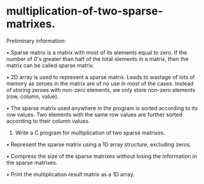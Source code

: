 # multiplication-of-two-sparse-matrixes.



Preliminary information:

• Sparse matrix is a matrix with most of its elements equal to zero. If the number of 0's greater
than half of the total elements in a matrix, then the matrix can be called sparse matrix.

• 2D array is used to represent a sparse matrix. Leads to wastage of lots of memory as zeroes
in the matrix are of no use in most of the cases. Instead of storing zeroes with non-zero
elements, we only store non-zero elements (row, column, value).

• The sparse matrix used anywhere in the program is sorted according to its row values. Two
elements with the same row values are further sorted according to their column values.

1) Write a C program for multiplication of two sparse matrixes.

• Represent the sparse matrix using a 1D array structure, excluding zeros.

• Compress the size of the sparse matrixes without losing the information in the sparse
matrixes.

• Print the multiplication result matrix as a 1D array.
